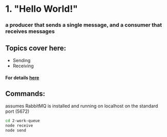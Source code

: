 # 1. "Hello World!"
### a producer that sends a single message, and a consumer that receives messages
## Topics cover here:
- Sending
- Receiving

#### For details [here](https://www.rabbitmq.com/tutorials/tutorial-one-javascript.html)

## Commands:
assumes RabbitMQ is installed and running on localhost on the standard port (5672)
```sh
cd 2-work-queue
node receive
node send
```